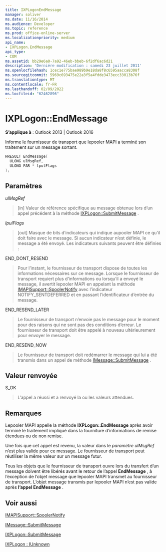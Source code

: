 ```yaml
---
title: IXPLogonEndMessage
manager: soliver
ms.date: 11/16/2014
ms.audience: Developer
ms.topic: reference
ms.prod: office-online-server
ms.localizationpriority: medium
api_name:
- IXPLogon.EndMessage
api_type:
- COM
ms.assetid: bb29e6a0-7a92-46eb-bbeb-6f2df6ac6d21
description: 'Derniére modification : samedi 23 juillet 2011'
ms.openlocfilehash: 1cec1e775bae989b9e18da8f8c6595aacca8308f
ms.sourcegitcommit: 5969c693475e22a3f5a4fdde3473ecc33013b76f
ms.translationtype: MT
ms.contentlocale: fr-FR
ms.lasthandoff: 02/09/2022
ms.locfileid: "62462896"
---
```

# <a name="ixplogonendmessage"></a>IXPLogon::EndMessage

  
  
**S’applique à** : Outlook 2013 | Outlook 2016 
  
Informe le fournisseur de transport que lepooler MAPI a terminé son traitement sur un message sortant.
  
```cpp
HRESULT EndMessage(
  ULONG ulMsgRef,
  ULONG FAR * lpulFlags
);
```

## <a name="parameters"></a>Paramètres

 _ulMsgRef_
  
> [in] Valeur de référence spécifique au message obtenue lors d’un appel précédent à la méthode [IXPLogon::SubmitMessage](ixplogon-submitmessage.md) . 
    
 _lpulFlags_
  
> [out] Masque de bits d’indicateurs qui indique aupooler MAPI ce qu’il doit faire avec le message. Si aucun indicateur n’est définie, le message a été envoyé. Les indicateurs suivants peuvent être définies :
    
END_DONT_RESEND 
  
> Pour l’instant, le fournisseur de transport dispose de toutes les informations nécessaires sur ce message. Lorsque le fournisseur de transport requiert plus d’informations ou lorsqu’il a envoyé le message, il avertit lepooler MAPI en appelant la méthode [IMAPISupport::SpoolerNotify](imapisupport-spoolernotify.md) avec l’indicateur NOTIFY_SENTDEFERRED et en passant l’identificateur d’entrée du message. 
    
END_RESEND_LATER 
  
> Le fournisseur de transport n’envoie pas le message pour le moment pour des raisons qui ne sont pas des conditions d’erreur. Le fournisseur de transport doit être appelé à nouveau ultérieurement pour envoyer le message.
    
END_RESEND_NOW 
  
> Le fournisseur de transport doit redémarrer le message qui lui a été transmis dans un appel de méthode [IMessage::SubmitMessage](imessage-submitmessage.md) . 
    
## <a name="return-value"></a>Valeur renvoyée

S_OK 
  
> L’appel a réussi et a renvoyé la ou les valeurs attendues.
    
## <a name="remarks"></a>Remarques

Lepooler MAPI appelle la méthode **IXPLogon::EndMessage** après avoir terminé le traitement impliqué dans la fourniture d’informations de remise étendues ou de non remise. 
  
Une fois que cet appel est revenu, la valeur dans le _paramètre ulMsgRef_ n’est plus valide pour ce message. Le fournisseur de transport peut réutiliser la même valeur sur un message futur. 
  
Tous les objets que le fournisseur de transport ouvre lors du transfert d’un message doivent être libérés avant le retour de l’appel **EndMessage** , à l’exception de l’objet message que lepooler MAPI transmet au fournisseur de transport. L’objet message transmis par lepooler MAPI n’est pas valide après **l’appel EndMessage** . 
  
## <a name="see-also"></a>Voir aussi



[IMAPISupport::SpoolerNotify](imapisupport-spoolernotify.md)
  
[IMessage::SubmitMessage](imessage-submitmessage.md)
  
[IXPLogon::SubmitMessage](ixplogon-submitmessage.md)
  
[IXPLogon : IUnknown](ixplogoniunknown.md)

